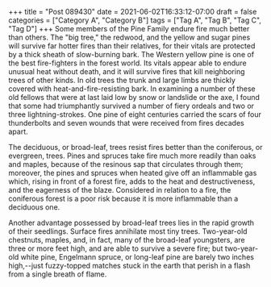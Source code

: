 +++
title = "Post 089430"
date = 2021-06-02T16:33:12-07:00
draft = false
categories = ["Category A", "Category B"]
tags = ["Tag A", "Tag B", "Tag C", "Tag D"]
+++
Some members of the Pine Family endure fire much better than others. The "big tree," the redwood, and the yellow and sugar pines will survive far hotter fires than their relatives, for their vitals are protected by a thick sheath of slow-burning bark. The Western yellow pine is one of the best fire-fighters in the forest world. Its vitals appear able to endure unusual heat without death, and it will survive fires that kill neighboring trees of other kinds. In old trees the trunk and large limbs are thickly covered with heat-and-fire-resisting bark. In examining a number of these old fellows that were at last laid low by snow or landslide or the axe, I found that some had triumphantly survived a number of fiery ordeals and two or three lightning-strokes. One pine of eight centuries carried the scars of four thunderbolts and seven wounds that were received from fires decades apart.

The deciduous, or broad-leaf, trees resist fires better than the coniferous, or evergreen, trees. Pines and spruces take fire much more readily than oaks and maples, because of the resinous sap that circulates through them; moreover, the pines and spruces when heated give off an inflammable gas which, rising in front of a forest fire, adds to the heat and destructiveness, and the eagerness of the blaze. Considered in relation to a fire, the coniferous forest is a poor risk because it is more inflammable than a deciduous one.

Another advantage possessed by broad-leaf trees lies in the rapid growth of their seedlings. Surface fires annihilate most tiny trees. Two-year-old chestnuts, maples, and, in fact, many of the broad-leaf youngsters, are three or more feet high, and are able to survive a severe fire; but two-year-old white pine, Engelmann spruce, or long-leaf pine are barely two inches high,--just fuzzy-topped matches stuck in the earth that perish in a flash from a single breath of flame.

